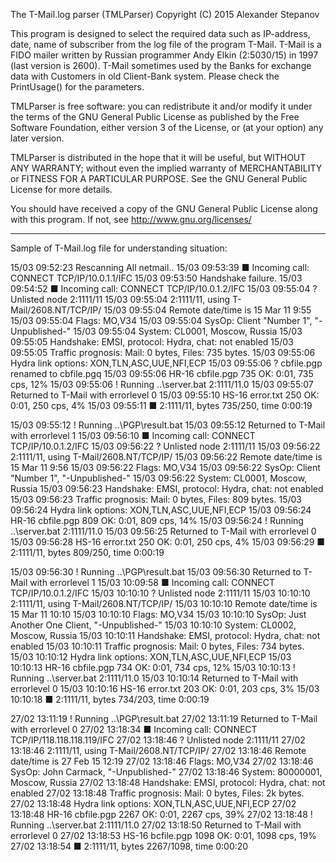 The T-Mail.log parser (TMLParser)
Copyright (C) 2015 Alexander Stepanov
 
 This program is designed to select the required data such as
IP-address, date, name of subscriber from the log file of the
program T-Mail. T-Mail is a FIDO mailer written by Russian
programmer Andy Elkin (2:5030/15) in 1997 (last version is 2600).
 T-Mail sometimes used by the Banks for exchange data with
Customers in old Client-Bank system.
Please check the PrintUsage() for the parameters.

TMLParser is free software: you can redistribute it and/or modify
it under the terms of the GNU General Public License as published
by the Free Software Foundation, either version 3 of the License,
or (at your option) any later version.

TMLParser is distributed in the hope that it will be useful,
but WITHOUT ANY WARRANTY; without even the implied warranty of
MERCHANTABILITY or FITNESS FOR A PARTICULAR PURPOSE.
See the GNU General Public License for more details.

You should have received a copy of the GNU General Public License
along with this program.  If not, see <http://www.gnu.org/licenses/>

-------------------------------------------------------------
Sample of T-Mail.log file for understanding situation:

15/03 09:52:23 Rescanning All netmail..
15/03 09:53:39 ■ Incoming call: CONNECT TCP/IP/10.0.1.1/IFC
15/03 09:53:50 Handshake failure.
15/03 09:54:52 ■ Incoming call: CONNECT TCP/IP/10.0.1.2/IFC
15/03 09:55:04 ? Unlisted node 2:1111/11
15/03 09:55:04 2:1111/11, using T-Mail/2608.NT/TCP/IP/
15/03 09:55:04 Remote date/time is 15 Mar 11 9:55
15/03 09:55:04 Flags: MO,V34
15/03 09:55:04 SysOp: Client "Number 1", "-Unpublished-"
15/03 09:55:04 System: CL0001, Moscow, Russia
15/03 09:55:05 Handshake: EMSI, protocol: Hydra, chat: not enabled
15/03 09:55:05 Traffic prognosis: Mail: 0  bytes, Files: 735  bytes.
15/03 09:55:06 Hydra link options: XON,TLN,ASC,UUE,NFI,ECP
15/03 09:55:06 ? cbfile.pgp renamed to cbfile.pgq
15/03 09:55:06 HR-16 cbfile.pgp 735 OK: 0:01, 735 cps, 12%
15/03 09:55:06 ! Running ..\server.bat 2:1111/11.0
15/03 09:55:07 Returned to T-Mail with errorlevel 0
15/03 09:55:10 HS-16 error.txt 250 OK: 0:01, 250 cps, 4%
15/03 09:55:11 ■ 2:1111/11, bytes 735/250, time 0:00:19

15/03 09:55:12 ! Running ..\PGP\result.bat
15/03 09:55:12 Returned to T-Mail with errorlevel 1
15/03 09:56:10 ■ Incoming call: CONNECT TCP/IP/10.0.1.2/IFC
15/03 09:56:22 ? Unlisted node 2:1111/11
15/03 09:56:22 2:1111/11, using T-Mail/2608.NT/TCP/IP/
15/03 09:56:22 Remote date/time is 15 Mar 11 9:56
15/03 09:56:22 Flags: MO,V34
15/03 09:56:22 SysOp: Client "Number 1", "-Unpublished-"
15/03 09:56:22 System: CL0001, Moscow, Russia
15/03 09:56:23 Handshake: EMSI, protocol: Hydra, chat: not enabled
15/03 09:56:23 Traffic prognosis: Mail: 0  bytes, Files: 809  bytes.
15/03 09:56:24 Hydra link options: XON,TLN,ASC,UUE,NFI,ECP
15/03 09:56:24 HR-16 cbfile.pgp 809 OK: 0:01, 809 cps, 14%
15/03 09:56:24 ! Running ..\server.bat 2:1111/11.0
15/03 09:56:25 Returned to T-Mail with errorlevel 0
15/03 09:56:28 HS-16 error.txt 250 OK: 0:01, 250 cps, 4%
15/03 09:56:29 ■ 2:1111/11, bytes 809/250, time 0:00:19

15/03 09:56:30 ! Running ..\PGP\result.bat
15/03 09:56:30 Returned to T-Mail with errorlevel 1
15/03 10:09:58 ■ Incoming call: CONNECT TCP/IP/10.0.1.2/IFC
15/03 10:10:10 ? Unlisted node 2:1111/11
15/03 10:10:10 2:1111/11, using T-Mail/2608.NT/TCP/IP/
15/03 10:10:10 Remote date/time is 15 Mar 11 10:10
15/03 10:10:10 Flags: MO,V34
15/03 10:10:10 SysOp: Just Another One Client, "-Unpublished-"
15/03 10:10:10 System: CL0002, Moscow, Russia
15/03 10:10:11 Handshake: EMSI, protocol: Hydra, chat: not enabled
15/03 10:10:11 Traffic prognosis: Mail: 0  bytes, Files: 734  bytes.
15/03 10:10:12 Hydra link options: XON,TLN,ASC,UUE,NFI,ECP
15/03 10:10:13 HR-16 cbfile.pgp 734 OK: 0:01, 734 cps, 12%
15/03 10:10:13 ! Running ..\server.bat 2:1111/11.0
15/03 10:10:14 Returned to T-Mail with errorlevel 0
15/03 10:10:16 HS-16 error.txt 203 OK: 0:01, 203 cps, 3%
15/03 10:10:18 ■ 2:1111/11, bytes 734/203, time 0:00:19

27/02 13:11:19 ! Running ..\PGP\result.bat
27/02 13:11:19 Returned to T-Mail with errorlevel 0
27/02 13:18:34 ■ Incoming call: CONNECT TCP/IP/118.118.118.119/IFC
27/02 13:18:46 ? Unlisted node 2:1111/11
27/02 13:18:46 2:1111/11, using T-Mail/2608.NT/TCP/IP/
27/02 13:18:46 Remote date/time is 27 Feb 15 12:19
27/02 13:18:46 Flags: MO,V34
27/02 13:18:46 SysOp: John Carmack, "-Unpublished-"
27/02 13:18:46 System: 80000001, Moscow, Russia
27/02 13:18:48 Handshake: EMSI, protocol: Hydra, chat: not enabled
27/02 13:18:48 Traffic prognosis: Mail: 0  bytes, Files: 2k bytes.
27/02 13:18:48 Hydra link options: XON,TLN,ASC,UUE,NFI,ECP
27/02 13:18:48 HR-16 cbfile.pgp 2267 OK: 0:01, 2267 cps, 39%
27/02 13:18:48 ! Running ..\server.bat 2:1111/11.0
27/02 13:18:50 Returned to T-Mail with errorlevel 0
27/02 13:18:53 HS-16 bcfile.pgp 1098 OK: 0:01, 1098 cps, 19%
27/02 13:18:54 ■ 2:1111/11, bytes 2267/1098, time 0:00:20
